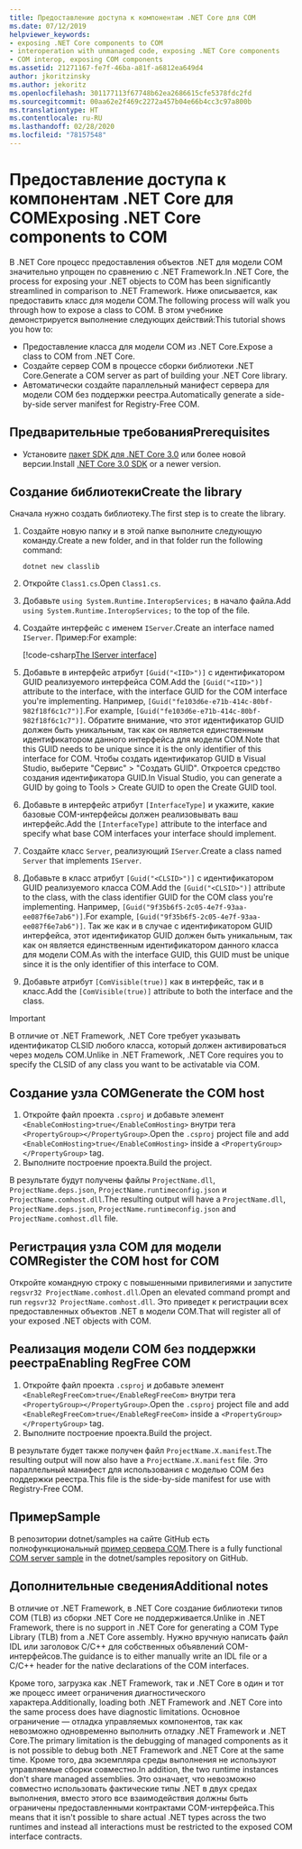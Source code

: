 ```yaml
---
title: Предоставление доступа к компонентам .NET Core для COM
ms.date: 07/12/2019
helpviewer_keywords:
- exposing .NET Core components to COM
- interoperation with unmanaged code, exposing .NET Core components
- COM interop, exposing COM components
ms.assetid: 21271167-fe7f-46ba-a81f-a6812ea649d4
author: jkoritzinsky
ms.author: jekoritz
ms.openlocfilehash: 301177113f67748b62ea2686615cfe5378fdc2fd
ms.sourcegitcommit: 00aa62e2f469c2272a457b04e66b4cc3c97a800b
ms.translationtype: HT
ms.contentlocale: ru-RU
ms.lasthandoff: 02/28/2020
ms.locfileid: "78157548"
---
```

# <a name="exposing-net-core-components-to-com"></a><span data-ttu-id="f1032-102">Предоставление доступа к компонентам .NET Core для COM</span><span class="sxs-lookup"><span data-stu-id="f1032-102">Exposing .NET Core components to COM</span></span>

<span data-ttu-id="f1032-103">В .NET Core процесс предоставления объектов .NET для модели COM значительно упрощен по сравнению с .NET Framework.</span><span class="sxs-lookup"><span data-stu-id="f1032-103">In .NET Core, the process for exposing your .NET objects to COM has been significantly streamlined in comparison to .NET Framework.</span></span> <span data-ttu-id="f1032-104">Ниже описывается, как предоставить класс для модели COM.</span><span class="sxs-lookup"><span data-stu-id="f1032-104">The following process will walk you through how to expose a class to COM.</span></span> <span data-ttu-id="f1032-105">В этом учебнике демонстрируется выполнение следующих действий:</span><span class="sxs-lookup"><span data-stu-id="f1032-105">This tutorial shows you how to:</span></span>

- <span data-ttu-id="f1032-106">Предоставление класса для модели COM из .NET Core.</span><span class="sxs-lookup"><span data-stu-id="f1032-106">Expose a class to COM from .NET Core.</span></span>
- <span data-ttu-id="f1032-107">Создайте сервер COM в процессе сборки библиотеки .NET Core.</span><span class="sxs-lookup"><span data-stu-id="f1032-107">Generate a COM server as part of building your .NET Core library.</span></span>
- <span data-ttu-id="f1032-108">Автоматически создайте параллельный манифест сервера для модели COM без поддержки реестра.</span><span class="sxs-lookup"><span data-stu-id="f1032-108">Automatically generate a side-by-side server manifest for Registry-Free COM.</span></span>

## <a name="prerequisites"></a><span data-ttu-id="f1032-109">Предварительные требования</span><span class="sxs-lookup"><span data-stu-id="f1032-109">Prerequisites</span></span>

- <span data-ttu-id="f1032-110">Установите [пакет SDK для .NET Core 3.0](https://dotnet.microsoft.com/download) или более новой версии.</span><span class="sxs-lookup"><span data-stu-id="f1032-110">Install [.NET Core 3.0 SDK](https://dotnet.microsoft.com/download) or a newer version.</span></span>

## <a name="create-the-library"></a><span data-ttu-id="f1032-111">Создание библиотеки</span><span class="sxs-lookup"><span data-stu-id="f1032-111">Create the library</span></span>

<span data-ttu-id="f1032-112">Сначала нужно создать библиотеку.</span><span class="sxs-lookup"><span data-stu-id="f1032-112">The first step is to create the library.</span></span>

1. <span data-ttu-id="f1032-113">Создайте новую папку и в этой папке выполните следующую команду.</span><span class="sxs-lookup"><span data-stu-id="f1032-113">Create a new folder, and in that folder run the following command:</span></span>

    ```dotnetcli
    dotnet new classlib
    ```

2. <span data-ttu-id="f1032-114">Откройте `Class1.cs`.</span><span class="sxs-lookup"><span data-stu-id="f1032-114">Open `Class1.cs`.</span></span>
3. <span data-ttu-id="f1032-115">Добавьте `using System.Runtime.InteropServices;` в начало файла.</span><span class="sxs-lookup"><span data-stu-id="f1032-115">Add `using System.Runtime.InteropServices;` to the top of the file.</span></span>
4. <span data-ttu-id="f1032-116">Создайте интерфейс с именем `IServer`.</span><span class="sxs-lookup"><span data-stu-id="f1032-116">Create an interface named `IServer`.</span></span> <span data-ttu-id="f1032-117">Пример:</span><span class="sxs-lookup"><span data-stu-id="f1032-117">For example:</span></span>

   [!code-csharp[The IServer interface](~/samples/core/extensions/COMServerDemo/COMContract/IServer.cs)]

5. <span data-ttu-id="f1032-118">Добавьте в интерфейс атрибут `[Guid("<IID>")]` с идентификатором GUID реализуемого интерфейса COM.</span><span class="sxs-lookup"><span data-stu-id="f1032-118">Add the `[Guid("<IID>")]` attribute to the interface, with the interface GUID for the COM interface you're implementing.</span></span> <span data-ttu-id="f1032-119">Например, `[Guid("fe103d6e-e71b-414c-80bf-982f18f6c1c7")]`.</span><span class="sxs-lookup"><span data-stu-id="f1032-119">For example, `[Guid("fe103d6e-e71b-414c-80bf-982f18f6c1c7")]`.</span></span> <span data-ttu-id="f1032-120">Обратите внимание, что этот идентификатор GUID должен быть уникальным, так как он является единственным идентификатором данного интерфейса для модели COM.</span><span class="sxs-lookup"><span data-stu-id="f1032-120">Note that this GUID needs to be unique since it is the only identifier of this interface for COM.</span></span> <span data-ttu-id="f1032-121">Чтобы создать идентификатор GUID в Visual Studio, выберите "Сервис" > "Создать GUID". Откроется средство создания идентификатора GUID.</span><span class="sxs-lookup"><span data-stu-id="f1032-121">In Visual Studio, you can generate a GUID by going to Tools > Create GUID to open the Create GUID tool.</span></span>
6. <span data-ttu-id="f1032-122">Добавьте в интерфейс атрибут `[InterfaceType]` и укажите, какие базовые COM-интерфейсы должен реализовывать ваш интерфейс.</span><span class="sxs-lookup"><span data-stu-id="f1032-122">Add the `[InterfaceType]` attribute to the interface and specify what base COM interfaces your interface should implement.</span></span>
7. <span data-ttu-id="f1032-123">Создайте класс `Server`, реализующий `IServer`.</span><span class="sxs-lookup"><span data-stu-id="f1032-123">Create a class named `Server` that implements `IServer`.</span></span>
8. <span data-ttu-id="f1032-124">Добавьте в класс атрибут `[Guid("<CLSID>")]` с идентификатором GUID реализуемого класса COM.</span><span class="sxs-lookup"><span data-stu-id="f1032-124">Add the `[Guid("<CLSID>")]` attribute to the class, with the class identifier GUID for the COM class you're implementing.</span></span> <span data-ttu-id="f1032-125">Например, `[Guid("9f35b6f5-2c05-4e7f-93aa-ee087f6e7ab6")]`.</span><span class="sxs-lookup"><span data-stu-id="f1032-125">For example, `[Guid("9f35b6f5-2c05-4e7f-93aa-ee087f6e7ab6")]`.</span></span> <span data-ttu-id="f1032-126">Так же как и в случае с идентификатором GUID интерфейса, этот идентификатор GUID должен быть уникальным, так как он является единственным идентификатором данного класса для модели COM.</span><span class="sxs-lookup"><span data-stu-id="f1032-126">As with the interface GUID, this GUID must be unique since it is the only identifier of this interface to COM.</span></span>
9. <span data-ttu-id="f1032-127">Добавьте атрибут `[ComVisible(true)]` как в интерфейс, так и в класс.</span><span class="sxs-lookup"><span data-stu-id="f1032-127">Add the `[ComVisible(true)]` attribute to both the interface and the class.</span></span>

> [!IMPORTANT]
> <span data-ttu-id="f1032-128">В отличие от .NET Framework, .NET Core требует указывать идентификатор CLSID любого класса, который должен активироваться через модель COM.</span><span class="sxs-lookup"><span data-stu-id="f1032-128">Unlike in .NET Framework, .NET Core requires you to specify the CLSID of any class you want to be activatable via COM.</span></span>

## <a name="generate-the-com-host"></a><span data-ttu-id="f1032-129">Создание узла COM</span><span class="sxs-lookup"><span data-stu-id="f1032-129">Generate the COM host</span></span>

1. <span data-ttu-id="f1032-130">Откройте файл проекта `.csproj` и добавьте элемент `<EnableComHosting>true</EnableComHosting>` внутри тега `<PropertyGroup></PropertyGroup>`.</span><span class="sxs-lookup"><span data-stu-id="f1032-130">Open the `.csproj` project file and add `<EnableComHosting>true</EnableComHosting>` inside a `<PropertyGroup></PropertyGroup>` tag.</span></span>
2. <span data-ttu-id="f1032-131">Выполните построение проекта.</span><span class="sxs-lookup"><span data-stu-id="f1032-131">Build the project.</span></span>

<span data-ttu-id="f1032-132">В результате будут получены файлы `ProjectName.dll`, `ProjectName.deps.json`, `ProjectName.runtimeconfig.json` и `ProjectName.comhost.dll`.</span><span class="sxs-lookup"><span data-stu-id="f1032-132">The resulting output will have a `ProjectName.dll`, `ProjectName.deps.json`, `ProjectName.runtimeconfig.json` and `ProjectName.comhost.dll` file.</span></span>

## <a name="register-the-com-host-for-com"></a><span data-ttu-id="f1032-133">Регистрация узла COM для модели COM</span><span class="sxs-lookup"><span data-stu-id="f1032-133">Register the COM host for COM</span></span>

<span data-ttu-id="f1032-134">Откройте командную строку с повышенными привилегиями и запустите `regsvr32 ProjectName.comhost.dll`.</span><span class="sxs-lookup"><span data-stu-id="f1032-134">Open an elevated command prompt and run `regsvr32 ProjectName.comhost.dll`.</span></span> <span data-ttu-id="f1032-135">Это приведет к регистрации всех предоставленных объектов .NET в модели COM.</span><span class="sxs-lookup"><span data-stu-id="f1032-135">That will register all of your exposed .NET objects with COM.</span></span>

## <a name="enabling-regfree-com"></a><span data-ttu-id="f1032-136">Реализация модели COM без поддержки реестра</span><span class="sxs-lookup"><span data-stu-id="f1032-136">Enabling RegFree COM</span></span>

1. <span data-ttu-id="f1032-137">Откройте файл проекта `.csproj` и добавьте элемент `<EnableRegFreeCom>true</EnableRegFreeCom>` внутри тега `<PropertyGroup></PropertyGroup>`.</span><span class="sxs-lookup"><span data-stu-id="f1032-137">Open the `.csproj` project file and add `<EnableRegFreeCom>true</EnableRegFreeCom>` inside a `<PropertyGroup></PropertyGroup>` tag.</span></span>
2. <span data-ttu-id="f1032-138">Выполните построение проекта.</span><span class="sxs-lookup"><span data-stu-id="f1032-138">Build the project.</span></span>

<span data-ttu-id="f1032-139">В результате будет также получен файл `ProjectName.X.manifest`.</span><span class="sxs-lookup"><span data-stu-id="f1032-139">The resulting output will now also have a `ProjectName.X.manifest` file.</span></span> <span data-ttu-id="f1032-140">Это параллельный манифест для использования с моделью COM без поддержки реестра.</span><span class="sxs-lookup"><span data-stu-id="f1032-140">This file is the side-by-side manifest for use with Registry-Free COM.</span></span>

## <a name="sample"></a><span data-ttu-id="f1032-141">Пример</span><span class="sxs-lookup"><span data-stu-id="f1032-141">Sample</span></span>

<span data-ttu-id="f1032-142">В репозитории dotnet/samples на сайте GitHub есть полнофункциональный [пример сервера COM](https://github.com/dotnet/samples/tree/master/core/extensions/COMServerDemo).</span><span class="sxs-lookup"><span data-stu-id="f1032-142">There is a fully functional [COM server sample](https://github.com/dotnet/samples/tree/master/core/extensions/COMServerDemo) in the dotnet/samples repository on GitHub.</span></span>

## <a name="additional-notes"></a><span data-ttu-id="f1032-143">Дополнительные сведения</span><span class="sxs-lookup"><span data-stu-id="f1032-143">Additional notes</span></span>

<span data-ttu-id="f1032-144">В отличие от .NET Framework, в .NET Core создание библиотеки типов COM (TLB) из сборки .NET Core не поддерживается.</span><span class="sxs-lookup"><span data-stu-id="f1032-144">Unlike in .NET Framework, there is no support in .NET Core for generating a COM Type Library (TLB) from a .NET Core assembly.</span></span> <span data-ttu-id="f1032-145">Нужно вручную написать файл IDL или заголовок C/C++ для собственных объявлений COM-интерфейсов.</span><span class="sxs-lookup"><span data-stu-id="f1032-145">The guidance is to either manually write an IDL file or a C/C++ header for the native declarations of the COM interfaces.</span></span>

<span data-ttu-id="f1032-146">Кроме того, загрузка как .NET Framework, так и .NET Core в один и тот же процесс имеет ограничения диагностического характера.</span><span class="sxs-lookup"><span data-stu-id="f1032-146">Additionally, loading both .NET Framework and .NET Core into the same process does have diagnostic limitations.</span></span> <span data-ttu-id="f1032-147">Основное ограничение — отладка управляемых компонентов, так как невозможно одновременно выполнить отладку .NET Framework и .NET Core.</span><span class="sxs-lookup"><span data-stu-id="f1032-147">The primary limitation is the debugging of managed components as it is not possible to debug both .NET Framework and .NET Core at the same time.</span></span> <span data-ttu-id="f1032-148">Кроме того, два экземпляра среды выполнения не используют управляемые сборки совместно.</span><span class="sxs-lookup"><span data-stu-id="f1032-148">In addition, the two runtime instances don't share managed assemblies.</span></span> <span data-ttu-id="f1032-149">Это означает, что невозможно совместно использовать фактические типы .NET в двух средах выполнения, вместо этого все взаимодействия должны быть ограничены предоставленными контрактами COM-интерфейса.</span><span class="sxs-lookup"><span data-stu-id="f1032-149">This means that it isn't possible to share actual .NET types across the two runtimes and instead all interactions must be restricted to the exposed COM interface contracts.</span></span>
